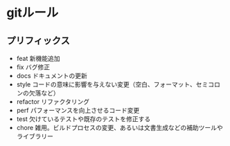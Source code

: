 # gitルール
## プリフィックス

- feat 新機能追加
- fix バグ修正
- docs ドキュメントの更新
- style コードの意味に影響を与えない変更（空白、フォーマット、セミコロンの欠落など）
- refactor リファクタリング
- perf パフォーマンスを向上させるコード変更
- test 欠けているテストや既存のテストを修正する
- chore 雑用。ビルドプロセスの変更、あるいは文書生成などの補助ツールやライブラリー
